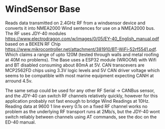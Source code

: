 # WindSensor Base 

Reads data transmitted on 2.4GHz RF from a windsensor device and converts it into NMEA2000 Wind sentences for use on a NMEA2000 bus. The RF uses JDY-40 modules https://www.electrodragon.com/w/images/0/05/EY-40_English_manual.pdf based on a BEKEN RF Chip https://www.mikrocontroller.net/attachment/381910/BT-WiFi-52rf5541.pdf. Which claims a range of upto 120M (tested through walls and metal roofing at 40M no problems). The Base uses a ESP32 module (WROOM) with Wifi and BT disabled consuming about 80mA at 5V. CAN transcevers are MCP2562FD chips using 3.3V logic levels and 5V CAN driver voltage which seems to be compatible with most marine equipment expecting CANH at arround 4.5v.

The same setup could be used for any other RF Serial -> CANBus sensor, and the JDY-40 can switch RF channels relatively quickly, however for this application probably not fast enough to bridge Wind Readings at 10Hz. Reading data at 9600 1 line every 0.1s on a fixed RF channel works no problem as the underlying RF transport runs at 2Mb/s, but the JDY-40 wont switch reliably between channels using AT commands, see the doc on the ED-40 manual.